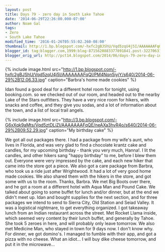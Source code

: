 ```yaml
---
layout: post
title: Days 79 - zero day in South Lake Tahoe
date: '2014-06-29T22:26:00.000-07:00'
author: Noam Gal
tags:
- Zero
- South Lake Tahoe
modified_time: '2016-01-26T05:55:02.260-08:00'
thumbnail: http://1.bp.blogspot.com/-hxfc2gBJShU/Vqd5zqU4j5I/AAAAAAAFqQI/PM4Nqn5iyjY/s72-c/2014-06-29%2B12.06.33.jpg
blogger_id: tag:blogger.com,1999:blog-8715620883377891841.post-322706315333815323
blogger_orig_url: http://pct14.blogspot.com/2014/06/days-79-zero-day-in-south-lake-tahoe.html
---
```



 
{% include image.html src="http://1.bp.blogspot.com/-hxfc2gBJShU/Vqd5zqU4j5I/AAAAAAAFqQI/PM4Nqn5iyjY/s640/2014-06-29%2B12.06.33.jpg" caption="Barbra's home made cookies" %}

 Idan found a good deal for a different hotel room for tonight, using booking.com. so we checked out of our room, and
 headed out to the nearby Lake of the Stars outfitters.
They have a very nice room for hikers, with snacks and
 coffee, and they give you sodas, and a lot of information about the town, and a list of local trail angels.

 
{% include image.html src="http://3.bp.blogspot.com/-G6xXqk9aMts/Vqd5ztDLiZI/AAAAAAAFqQE/neAXa3hvR4o/s640/2014-06-29%2B09.52.29.jpg" caption="My birthday cake" %}

 We got all out packages there. I had a package from my wife's aunt, who lives in Florida, and was very glad to find
 a chocolate krantz cake and candles, for my upcoming birthday - thank you very much, Hanna!. I lit the candles, and
 other hikers sang "happy birthday" to me, before I blew them out. Everyone were very impressed by the cake, and each
 new hiker that came into the store got a piece.
We also got a care package from Barbra, who took us a ride just
 after Wrightwood. It had a lot of very good home made cookies. We also shared them with the hikers in the store, and
 got some with us to the room. Thanks, Barbra.
We met Big Boots over there, and he got a room at a different
 hotel with Aqua Man and Pound Cake. We talked about going to some buffet for lunch and/or dinner, but at the end we
 didn't meet up.
Idan and bought supplies for the next section, and for three packages we intend to send to
 Sierra City, Old Station and Seiad Valley. It was a logistical nightmare, to get everything organized.
I got
 takeaway lunch from an Indian restaurant across the street. Met Rocket Llama inside, which seemed very content by
 their lunch buffet, and generally by Tahoe. She took 5 zeroes in here, and will probably only leave tomorrow.
We
 also met Medicine Man, who stayed in town for 9 days now. I don't know why.
For dinner, we got domino's. I
 managed to fumble with their app, and got a pizza with no cheese. What an idiot... I will buy dike cheese tomorrow,
 and put it in the microwave...

